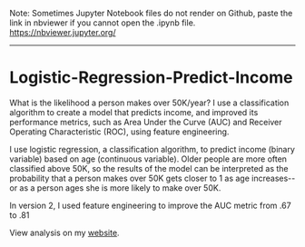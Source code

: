 Note: Sometimes Jupyter Notebook files do not render on Github, paste the link in nbviewer if you cannot open the .ipynb file.
https://nbviewer.jupyter.org/

------
# Logistic-Regression-Predict-Income

What is the likelihood a person makes over 50K/year? I use a classification algorithm to create a model that predicts income, and improved its performance metrics, such as Area Under the Curve (AUC) and Receiver Operating Characteristic (ROC), using feature engineering.

I use logistic regression, a classification algorithm, to predict income (binary variable) based on age (continuous variable). Older people are more often classified above 50K, so the results of the model can be interpreted as the probability that a person makes over 50K gets closer to 1 as age increases--or as a person ages she is more likely to make over 50K.

In version 2, I used feature engineering to improve the AUC metric from .67 to .81


View analysis on my [website](https://zhaben.github.io/2019/10/15/logistic-regression.html).
